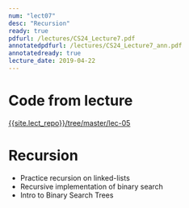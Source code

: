 ```yaml
---
num: "lect07"
desc: "Recursion"
ready: true
pdfurl: /lectures/CS24_Lecture7.pdf
annotatedpdfurl: /lectures/CS24_Lecture7_ann.pdf
annotatedready: true
lecture_date: 2019-04-22
---
```


# Code from lecture
[{{site.lect_repo}}/tree/master/lec-05]({{site.lect_repo}}/tree/master/lec-07)


# Recursion
* Practice recursion on linked-lists
* Recursive implementation of binary search
* Intro to Binary Search Trees


